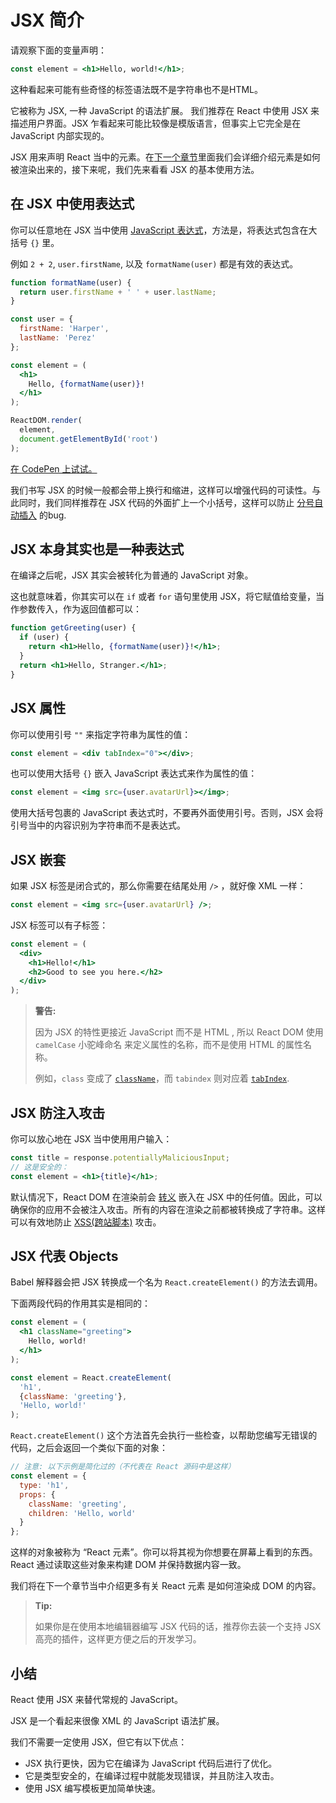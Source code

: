 # JSX 简介

请观察下面的变量声明：

```jsx
const element = <h1>Hello, world!</h1>;
```

这种看起来可能有些奇怪的标签语法既不是字符串也不是HTML。

它被称为 JSX, 一种 JavaScript 的语法扩展。 我们推荐在 React 中使用 JSX 来描述用户界面。JSX 乍看起来可能比较像是模版语言，但事实上它完全是在 JavaScript 内部实现的。

JSX 用来声明 React 当中的元素。在[下一个章节](/react/docs/rendering-elements.html)里面我们会详细介绍元素是如何被渲染出来的，接下来呢，我们先来看看 JSX 的基本使用方法。

## 在 JSX 中使用表达式

 你可以任意地在 JSX 当中使用 [JavaScript 表达式](https://developer.mozilla.org/en-US/docs/Web/JavaScript/Guide/Expressions_and_Operators#Expressions)，方法是，将表达式包含在大括号 `{}` 里。

 例如 `2 + 2`, `user.firstName`, 以及 `formatName(user)` 都是有效的表达式。

```jsx
function formatName(user) {
  return user.firstName + ' ' + user.lastName;
}

const user = {
  firstName: 'Harper',
  lastName: 'Perez'
};

const element = (
  <h1>
    Hello, {formatName(user)}!
  </h1>
);

ReactDOM.render(
  element,
  document.getElementById('root')
);
```

[在 CodePen 上试试。](http://codepen.io/gaearon/pen/PGEjdG?editors=0010)

我们书写 JSX 的时候一般都会带上换行和缩进，这样可以增强代码的可读性。与此同时，我们同样推荐在 JSX 代码的外面扩上一个小括号，这样可以防止 [分号自动插入](http://stackoverflow.com/q/2846283) 的bug.

## JSX 本身其实也是一种表达式

在编译之后呢，JSX 其实会被转化为普通的 JavaScript 对象。

这也就意味着，你其实可以在 `if` 或者 `for` 语句里使用 JSX，将它赋值给变量，当作参数传入，作为返回值都可以：

```jsx
function getGreeting(user) {
  if (user) {
    return <h1>Hello, {formatName(user)}!</h1>;
  }
  return <h1>Hello, Stranger.</h1>;
}
```

## JSX 属性

你可以使用引号 `""` 来指定字符串为属性的值：

```jsx
const element = <div tabIndex="0"></div>;
```

也可以使用大括号 `{}` 嵌入 JavaScript 表达式来作为属性的值：

```jsx
const element = <img src={user.avatarUrl}></img>;
```

使用大括号包裹的 JavaScript 表达式时，不要再外面使用引号。否则，JSX 会将引号当中的内容识别为字符串而不是表达式。

## JSX 嵌套

如果 JSX 标签是闭合式的，那么你需要在结尾处用 `/>` ，就好像 XML 一样：

```jsx
const element = <img src={user.avatarUrl} />;
```

JSX 标签可以有子标签：

```jsx
const element = (
  <div>
    <h1>Hello!</h1>
    <h2>Good to see you here.</h2>
  </div>
);
```

>**警告:**
>
>因为 JSX 的特性更接近 JavaScript 而不是 HTML , 所以 React DOM 使用 `camelCase` 小驼峰命名 来定义属性的名称，而不是使用 HTML 的属性名称。
>
>例如，`class` 变成了 [`className`](https://developer.mozilla.org/en-US/docs/Web/API/Element/className)，而 `tabindex` 则对应着 [`tabIndex`](https://developer.mozilla.org/en-US/docs/Web/API/HTMLElement/tabIndex).

## JSX 防注入攻击

你可以放心地在 JSX 当中使用用户输入：

```jsx
const title = response.potentiallyMaliciousInput;
// 这是安全的：
const element = <h1>{title}</h1>;
```

默认情况下，React DOM 在渲染前会 [转义](http://stackoverflow.com/questions/7381974/which-characters-need-to-be-escaped-on-html) 嵌入在 JSX 中的任何值。因此，可以确保你的应用不会被注入攻击。所有的内容在渲染之前都被转换成了字符串。这样可以有效地防止 [XSS(跨站脚本)](https://en.wikipedia.org/wiki/Cross-site_scripting) 攻击。

## JSX 代表 Objects

Babel 解释器会把 JSX 转换成一个名为 `React.createElement()` 的方法去调用。

下面两段代码的作用其实是相同的：

```jsx
const element = (
  <h1 className="greeting">
    Hello, world!
  </h1>
);
```

```jsx
const element = React.createElement(
  'h1',
  {className: 'greeting'},
  'Hello, world!'
);
```

`React.createElement()` 这个方法首先会执行一些检查，以帮助您编写无错误的代码，之后会返回一个类似下面的对象：

```jsx
// 注意: 以下示例是简化过的（不代表在 React 源码中是这样）
const element = {
  type: 'h1',
  props: {
    className: 'greeting',
    children: 'Hello, world'
  }
};
```

这样的对象被称为 “React 元素”。你可以将其视为你想要在屏幕上看到的东西。React 通过读取这些对象来构建 DOM 并保持数据内容一致。

我们将在下一个章节当中介绍更多有关 React 元素 是如何渲染成 DOM 的内容。

>**Tip:**
>
>如果你是在使用本地编辑器编写 JSX 代码的话，推荐你去装一个支持 JSX 高亮的插件，这样更方便之后的开发学习。

## 小结

React 使用 JSX 来替代常规的 JavaScript。

JSX 是一个看起来很像 XML 的 JavaScript 语法扩展。

我们不需要一定使用 JSX，但它有以下优点：

- JSX 执行更快，因为它在编译为 JavaScript 代码后进行了优化。
- 它是类型安全的，在编译过程中就能发现错误，并且防注入攻击。
- 使用 JSX 编写模板更加简单快速。
